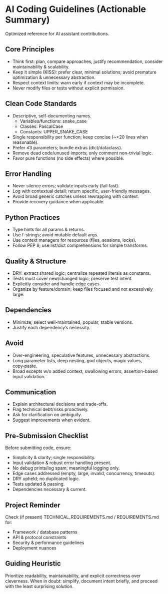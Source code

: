 # AI Coding Guidelines (Actionable Summary)

Optimized reference for AI assistant contributions.

## Core Principles

*   Think first: plan, compare approaches, justify recommendation, consider maintainability & scalability.
*   Keep it simple (KISS): prefer clear, minimal solutions; avoid premature optimization & unnecessary abstraction.
*   Respect context limits: warn early if context may be incomplete.
*   Never modify files or tests without explicit permission.

## Clean Code Standards

*   Descriptive, self-documenting names.
    *   Variables/functions: snake\_case
    *   Classes: PascalCase
    *   Constants: UPPER\_SNAKE\_CASE
*   Single responsibility per function; keep concise (~<20 lines when reasonable).
*   Prefer ≤3 parameters; bundle extras (dict/dataclass).
*   Remove dead code/unused imports; only comment non-trivial logic.
*   Favor pure functions (no side effects) where possible.

## Error Handling

*   Never silence errors; validate inputs early (fail fast).
*   Log with contextual detail; return specific, user-friendly messages.
*   Avoid broad generic catches unless rewrapping with context.
*   Provide recovery guidance when applicable.

## Python Practices

*   Type hints for all params & returns.
*   Use f-strings; avoid mutable default args.
*   Use context managers for resources (files, sessions, locks).
*   Follow PEP 8; use list/dict comprehensions for simple transforms.

## Quality & Structure

*   DRY: extract shared logic; centralize repeated literals as constants.
*   Tests must cover new/changed logic; preserve test intent.
*   Explicitly consider and handle edge cases.
*   Organize by feature/domain; keep files focused and not excessively large.

## Dependencies

*   Minimize; select well-maintained, popular, stable versions.
*   Justify each dependency’s necessity.

## Avoid

*   Over-engineering, speculative features, unnecessary abstractions.
*   Long parameter lists, deep nesting, god objects, magic values, copy‑paste.
*   Broad excepts w/o added context, swallowing errors, assertion-based input validation.

## Communication

*   Explain architectural decisions and trade-offs.
*   Flag technical debt/risks proactively.
*   Ask for clarification on ambiguity.
*   Suggest improvements when evident.

## Pre-Submission Checklist

Before submitting code, ensure:

*   Simplicity & clarity; single responsibility.
*   Input validation & robust error handling present.
*   No debug prints/log spam; meaningful logging only.
*   Edge cases addressed (empty, large, invalid, concurrency, timeouts).
*   DRY upheld; no duplicated logic.
*   Tests updated & passing.
*   Dependencies necessary & current.

## Project Reminder

Check (if present) TECHNICAL\_REQUIREMENTS.md / REQUIREMENTS.md for:

*   Framework / database patterns
*   API & protocol constraints
*   Security & performance guidelines
*   Deployment nuances

## Guiding Heuristic

Prioritize readability, maintainability, and explicit correctness over cleverness. When in doubt: simplify, document intent briefly, and proceed with the least surprising solution.